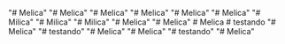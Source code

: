 "# Melica" 
"# Melica" 
"# Melica" 
"# Melica" 
"# Melica" 
"# Melica" 
"# Milica" 
"# Milica" 
"# Milica" 
"# Melica" 
"# Melica" 
#   M e l i c a  
 #   t e s t a n d o  
 "# Melica" 
"# testando" 
"# Melica" 
"# Melica" 
"# testando" 
"# Melica" 
